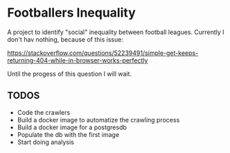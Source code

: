 # Footballers Inequality
A project to identify "social" inequality between football leagues. Currently I
don't hav nothing, because of this issue:

https://stackoverflow.com/questions/52239491/simple-get-keeps-returning-404-while-in-browser-works-perfectly

Until the progess of this question I will wait.

## TODOS
 - Code the crawlers
 - Build a docker image to automatize the crawling process
 - Build a docker image for a postgresdb
 - Populate the db with the first image
 - Start doing analysis
